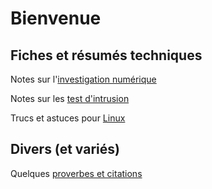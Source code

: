 # Bienvenue

## Fiches et résumés techniques

Notes sur l'[investigation numérique](./forensic.md)

Notes sur les [test d'intrusion](./pentest.md)

Trucs et astuces pour [Linux](./linux.md)

## Divers (et variés)

Quelques [proverbes et citations](./citations.md)

